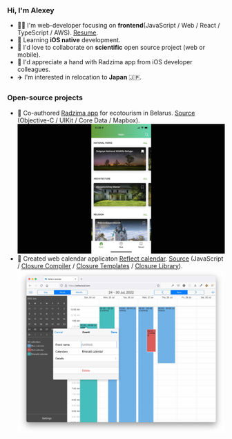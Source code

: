### Hi, I'm Alexey

- 👨‍💻 I'm web-developer focusing on **frontend**(JavaScript / Web / React / TypeScript / AWS). [Resume](https://alexeykomov.me/resume/resume.pdf).
- 🌱 Learning **iOS native** development.
- 🤝 I'd love to collaborate on **scientific** open source project (web or mobile).
- 🤔 I'd appreciate a hand with Radzima app from iOS developer colleagues.
- ✈️ I'm interested in relocation to **Japan** 🇯🇵.

### Open-source projects
- 🌲 Co-authored [Radzima app](https://apps.apple.com/app/radzima/id1587158874) for ecotourism in Belarus. [Source](https://github.com/radzima-green-travel/green-travel-combine/issues) (Objective-C / UIKit / Core Data / Mapbox).
  <img src="https://raw.githubusercontent.com/alexeykomov/alexeykomov/master/public/images/travel_app2.jpg">
- 📆 Created web calendar applicaton [Reflect calendar](https://reflectcal.com/guest). [Source](https://github.com/reflectcal) (JavaScript / [Closure Compiler](https://developers.google.com/closure/compiler) / [Closure Templates](https://github.com/google/closure-templates) / [Closure Library](https://developers.google.com/closure/library)).
  <img src="https://raw.githubusercontent.com/alexeykomov/alexeykomov/master/public/images/calendar.jpg">

